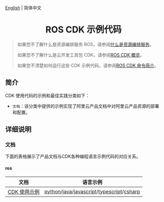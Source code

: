 [English](./README.md) | 简体中文

<h1 align="center">ROS CDK 示例代码</h1>

> 如果您不了解什么是资源编排服务 ROS，请参阅[什么是资源编排服务](https://help.aliyun.com/zh/ros/product-overview/what-is-ros)。
> 
> 如果您不了解什么是云开发工具包 CDK，请参阅[ROS CDK 概览](https://help.aliyun.com/zh/ros/developer-reference/ros-cdk)。
> 
> 如果您不清楚如何运行这些 CDK 示例代码，请参阅[ROS CDK 命令简介](https://help.aliyun.com/zh/ros/developer-reference/ros-cdk-commands)。

## 简介

CDK 使用代码的示例和最佳实践分类如下：

- `文档`：该分类中提供的示例实现了阿里云产品文档中对阿里云产品资源的部署和配置。

## 详细说明

### 文档

下面的表格展示了产品文档与CDK各种编程语言示例代码的对应关系。

#### ros

|文档               |语言示例               |
|-------------------|---------------------|
|[CDK 使用示例](https://help.aliyun.com/zh/ros/developer-reference/usage-examples)|[python](./documents/ros/usage-examples/python/)/[java](./documents/ros/usage-examples/java/)/[javascript](./documents/ros/usage-examples/javascript/)/[typescript](./documents/ros/usage-examples/typescript/)/[csharp](./documents/ros/usage-examples/csharp/)|

